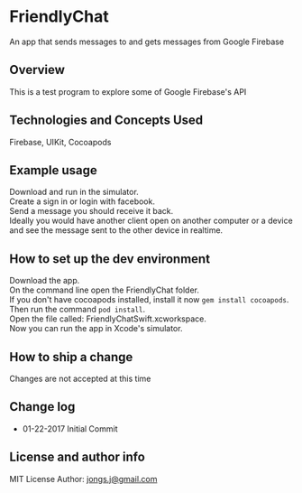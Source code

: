 # FriendlyChat
An app that sends messages to and gets messages from Google Firebase

## Overview

This is a test program to explore some of Google Firebase's API

## Technologies and Concepts Used
   
   Firebase, UIKit, Cocoapods
   
## Example usage

   Download and run in the simulator.  
   Create a sign in or login with facebook.  
   Send a message you should receive it back.  
   Ideally you would have another client open on another computer or a device and see the message sent to the other device in realtime. 

## How to set up the dev environment
  
   Download the app.  
   On the command line open the FriendlyChat folder.  
   If you don't have cocoapods installed, install it now `gem install cocoapods`.  
   Then run the command `pod install`.  
   Open the file called: FriendlyChatSwift.xcworkspace.  
   Now you can run the app in Xcode's simulator.  

## How to ship a change
Changes are not accepted at this time
 
## Change log

* 01-22-2017 Initial Commit

## License and author info
MIT License
Author: jongs.j@gmail.com
